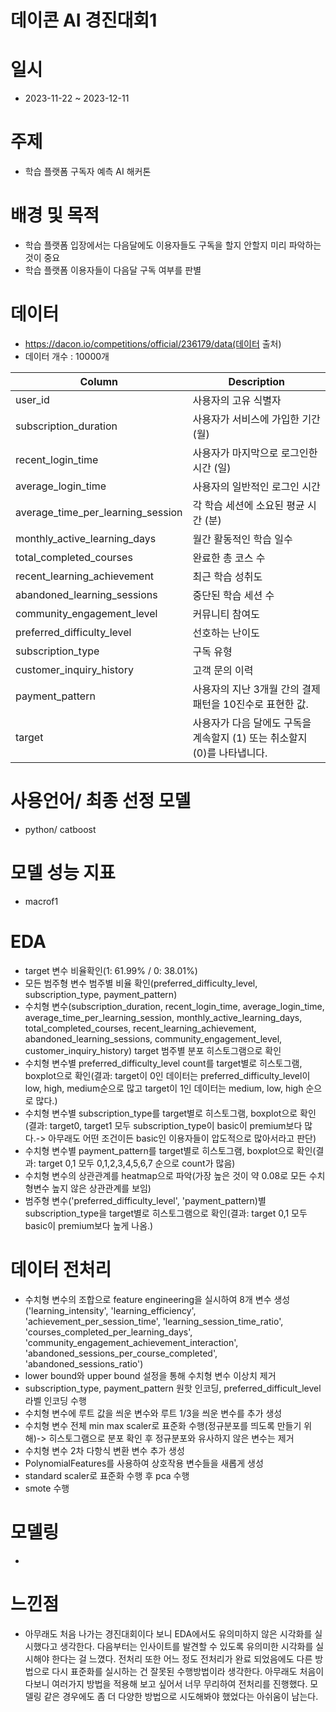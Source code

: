 # 데이콘 AI 경진대회1

# 일시
- 2023-11-22 ~ 2023-12-11

# 주제
- 학습 플랫폼 구독자 예측 AI 해커톤

# 배경 및 목적
- 학습 플랫폼 입장에서는 다음달에도 이용자들도 구독을 할지 안할지 미리 파악하는 것이 중요
- 학습 플랫폼 이용자들이 다음달 구독 여부를 판별
 

# 데이터
- https://dacon.io/competitions/official/236179/data(데이터 출처) 
- 데이터 개수 : 10000개
  
| Column | Description |
|--------|-------------|
| user_id | 사용자의 고유 식별자 |
| subscription_duration | 사용자가 서비스에 가입한 기간 (월) |
| recent_login_time | 사용자가 마지막으로 로그인한 시간 (일) |
| average_login_time | 사용자의 일반적인 로그인 시간 |
| average_time_per_learning_session | 각 학습 세션에 소요된 평균 시간 (분) |
| monthly_active_learning_days | 월간 활동적인 학습 일수 |
| total_completed_courses | 완료한 총 코스 수 |
| recent_learning_achievement | 최근 학습 성취도 |
| abandoned_learning_sessions | 중단된 학습 세션 수 |
| community_engagement_level | 커뮤니티 참여도 |
| preferred_difficulty_level | 선호하는 난이도 |
| subscription_type | 구독 유형 |
| customer_inquiry_history | 고객 문의 이력 |
| payment_pattern | 사용자의 지난 3개월 간의 결제 패턴을 10진수로 표현한 값. |
| target | 사용자가 다음 달에도 구독을 계속할지 (1) 또는 취소할지 (0)를 나타냅니다. |

  

# 사용언어/ 최종 선정 모델
- python/ catboost

# 모델 성능 지표
- macrof1

# EDA
- target 변수 비율확인(1: 61.99% / 0: 38.01%)
- 모든 범주형 변수 범주별 비율 확인(preferred_difficulty_level, subscription_type, payment_pattern)
- 수치형 변수(subscription_duration, recent_login_time, average_login_time, average_time_per_learning_session, monthly_active_learning_days, total_completed_courses, recent_learning_achievement, abandoned_learning_sessions, community_engagement_level, customer_inquiry_history)  target 범주별 분포 히스토그램으로 확인
- 수치형 변수별 preferred_difficulty_level count를 target별로 히스토그램, boxplot으로 확인(결과: target이 0인 데이터는 preferred_difficulty_level이 low, high, medium순으로 많고 target이 1인 데이터는 medium, low, high 순으로 많다.)
- 수치형 변수별 subscription_type를 target별로 히스토그램, boxplot으로 확인(결과: target0, target1 모두 subscription_type이 basic이 premium보다 많다.-> 아무래도 어떤 조건이든 basic인 이용자들이 압도적으로 많아서라고 판단)
- 수치형 변수별 payment_pattern를 target별로 히스토그램, boxplot으로 확인(결과: target 0,1 모두 0,1,2,3,4,5,6,7 순으로 count가 많음)
- 수치형 변수의 상관관계를 heatmap으로 파악(가장 높은 것이 약 0.08로 모든 수치형변수 높지 않은 상관관계를 보임)
- 범주형 변수('preferred_difficulty_level', 'payment_pattern)별 subscription_type을 target별로 히스토그램으로 확인(결과: target 0,1 모두 basic이 premium보다 높게 나옴.)

  

# 데이터 전처리
- 수치형 변수의 조합으로 feature engineering을 실시하여 8개 변수 생성('learning_intensity', 'learning_efficiency', 'achievement_per_session_time', 'learning_session_time_ratio', 'courses_completed_per_learning_days', 'community_engagement_achievement_interaction', 'abandoned_sessions_per_course_completed', 'abandoned_sessions_ratio')
- lower bound와 upper bound 설정을 통해 수치형 변수 이상치 제거
- subscription_type, payment_pattern 원핫 인코딩, preferred_difficult_level 라벨 인코딩 수행
- 수치형 변수에 루트 값을 씌운 변수와 루트 1/3을 씌운 변수를 추가 생성
- 수치형 변수 전체 min max scaler로 표준화 수행(정규분포를 띄도록 만들기 위해)-> 히스토그램으로 분포 확인 후 정규분포와 유사하지 않은 변수는 제거
- 수치형 변수 2차 다항식 변환 변수 추가 생성
- PolynomialFeatures를 사용하여 상호작용 변수들을 새롭게 생성
- standard scaler로 표준화 수행 후 pca 수행
- smote 수행


# 모델링
- 



# 느낀점
- 아무래도 처음 나가는 경진대회이다 보니 EDA에서도 유의미하지 않은 시각화를 실시했다고 생각한다. 다음부터는 인사이트를 발견할 수 있도록 유의미한 시각화를 실시해야 한다는 걸 느꼈다. 전처리 또한 어느 정도 전처리가 완료 되었음에도 다른 방법으로 다시 표준화를 실시하는 건 잘못된 수행방법이라 생각한다. 아무래도 처음이다보니 여러가지 방법을 적용해 보고 싶어서 너무 무리하여 전처리를 진행했다. 모델링 같은 경우에도 좀 더 다양한 방법으로 시도해봐야 했었다는 아쉬움이 남는다.

